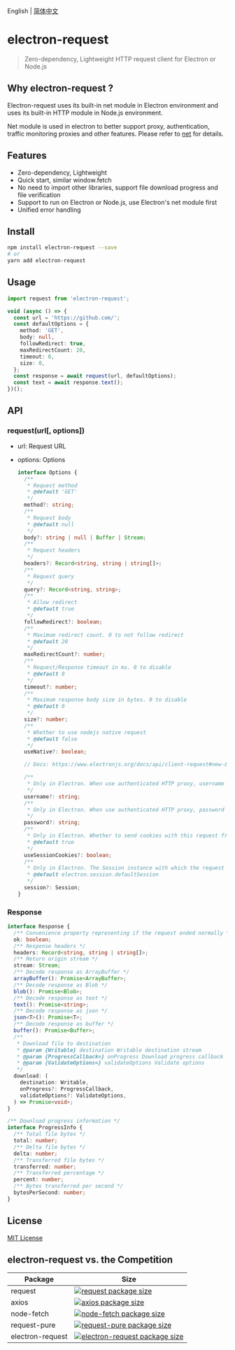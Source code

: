 English | [简体中文](./README.zh-CN.md)

# electron-request

> Zero-dependency, Lightweight HTTP request client for Electron or Node.js

## Why electron-request ?

Electron-request uses its built-in net module in Electron environment and uses its built-in HTTP module in Node.js environment.

Net module is used in electron to better support proxy, authentication, traffic monitoring proxies and other features. Please refer to [net](https://www.electronjs.org/docs/api/net) for details.

## Features

- Zero-dependency, Lightweight
- Quick start, similar window.fetch
- No need to import other libraries, support file download progress and file verification
- Support to run on Electron or Node.js, use Electron's net module first
- Unified error handling

## Install

```bash
npm install electron-request --save
# or
yarn add electron-request
```

## Usage

```ts
import request from 'electron-request';

void (async () => {
  const url = 'https://github.com/';
  const defaultOptions = {
    method: 'GET',
    body: null,
    followRedirect: true,
    maxRedirectCount: 20,
    timeout: 0,
    size: 0,
  };
  const response = await request(url, defaultOptions);
  const text = await response.text();
})();
```

## API

### request(url[, options])

- url: Request URL

- options: Options

  ```ts
  interface Options {
    /**
     * Request method
     * @default 'GET'
     */
    method?: string;
    /**
     * Request body
     * @default null
     */
    body?: string | null | Buffer | Stream;
    /**
     * Request headers
     */
    headers?: Record<string, string | string[]>;
    /**
     * Request query
     */
    query?: Record<string, string>;
    /**
     * Allow redirect
     * @default true
     */
    followRedirect?: boolean;
    /**
     * Maximum redirect count. 0 to not follow redirect
     * @default 20
     */
    maxRedirectCount?: number;
    /**
     * Request/Response timeout in ms. 0 to disable
     * @default 0
     */
    timeout?: number;
    /**
     * Maximum response body size in bytes. 0 to disable
     * @default 0
     */
    size?: number;
    /**
     * Whether to use nodejs native request
     * @default false
     */
    useNative?: boolean;

    // Docs: https://www.electronjs.org/docs/api/client-request#new-clientrequestoptions

    /**
     * Only in Electron. When use authenticated HTTP proxy, username to use to authenticate
     */
    username?: string;
    /**
     * Only in Electron. When use authenticated HTTP proxy, password to use to authenticate
     */
    password?: string;
    /**
     * Only in Electron. Whether to send cookies with this request from the provided session
     * @default true
     */
    useSessionCookies?: boolean;
    /**
     * Only in Electron. The Session instance with which the request is associated
     * @default electron.session.defaultSession
     */
    session?: Session;
  }
  ```

### Response

```ts
interface Response {
  /** Convenience property representing if the request ended normally */
  ok: boolean;
  /** Response headers */
  headers: Record<string, string | string[]>;
  /** Return origin stream */
  stream: Stream;
  /** Decode response as ArrayBuffer */
  arrayBuffer(): Promise<ArrayBuffer>;
  /** Decode response as Blob */
  blob(): Promise<Blob>;
  /** Decode response as text */
  text(): Promise<string>;
  /** Decode response as json */
  json<T>(): Promise<T>;
  /** Decode response as buffer */
  buffer(): Promise<Buffer>;
  /**
   * Download file to destination
   * @param {Writable} destination Writable destination stream
   * @param {ProgressCallback=} onProgress Download progress callback
   * @param {ValidateOptions=} validateOptions Validate options
   */
  download: (
    destination: Writable,
    onProgress?: ProgressCallback,
    validateOptions?: ValidateOptions,
  ) => Promise<void>;
}

/** Download progress information */
interface ProgressInfo {
  /** Total file bytes */
  total: number;
  /** Delta file bytes */
  delta: number;
  /** Transferred file bytes */
  transferred: number;
  /** Transferred percentage */
  percent: number;
  /** Bytes transferred per second */
  bytesPerSecond: number;
}
```

## License

[MIT License](./LICENSE)

## electron-request vs. the Competition

| Package | Size |
| --- | --- |
| request | [![request package size](https://packagephobia.now.sh/badge?p=request)](https://packagephobia.now.sh/result?p=request) |
| axios | [![axios package size](https://packagephobia.now.sh/badge?p=axios)](https://packagephobia.now.sh/result?p=axios) |
| node-fetch | [![node-fetch package size](https://packagephobia.now.sh/badge?p=node-fetch)](https://packagephobia.now.sh/result?p=node-fetch) |
| request-pure | [![request-pure package size](https://packagephobia.now.sh/badge?p=request-pure)](https://packagephobia.now.sh/result?p=request-pure) |
| electron-request | [![electron-request package size](https://packagephobia.now.sh/badge?p=electron-request)](https://packagephobia.now.sh/result?p=electron-request) |
